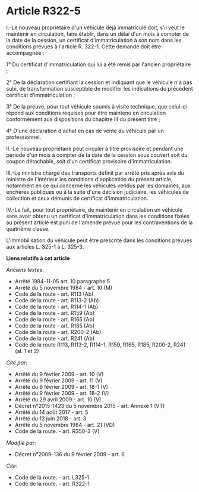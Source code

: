 # Article R322-5

I.-Le nouveau propriétaire d'un véhicule déjà immatriculé doit, s'il veut le maintenir en circulation, faire établir, dans un
délai d'un mois à compter de la date de la cession, un certificat d'immatriculation à son nom dans les conditions prévues à
l'article R. 322-1. Cette demande doit être accompagnée : 

1° Du certificat d'immatriculation qui lui a été remis par l'ancien propriétaire ; 

2° De la déclaration certifiant la cession et indiquant que le véhicule n'a pas subi, de transformation susceptible de
modifier les indications du précédent certificat d'immatriculation ; 

3° De la preuve, pour tout véhicule soumis à visite technique, que celui-ci répond aux conditions requises pour être maintenu
en circulation conformément aux dispositions du chapitre III du présent titre ; 

4° D'une déclaration d'achat en cas de vente du véhicule par un professionnel. 

II.-Le nouveau propriétaire peut circuler à titre provisoire et pendant une période d'un mois à compter de la date de la
cession sous couvert soit du coupon détachable, soit d'un certificat provisoire d'immatriculation. 

III.-Le ministre chargé des transports définit par arrêté pris après avis du ministre de l'intérieur les conditions
d'application du présent article, notamment en ce qui concerne les véhicules vendus par les domaines, aux enchères publiques
ou à la suite d'une décision judiciaire, les véhicules de collection et ceux démunis de certificat d'immatriculation. 

IV.-Le fait, pour tout propriétaire, de maintenir en circulation un véhicule sans avoir obtenu un certificat
d'immatriculation dans les conditions fixées au présent article est puni de l'amende prévue pour les contraventions de la
quatrième classe.

L'immobilisation du véhicule peut être prescrite dans les conditions prévues aux articles L. 325-1 à L. 325-3.

**Liens relatifs à cet article**

_Anciens textes_:

  - Arrêté 1984-11-05 art. 10 paragraphe 5
  - Arrêté du 5 novembre 1984 - art. 10 (M)
  - Code de la route - art. R113 (Ab)
  - Code de la route - art. R113-2 (Ab)
  - Code de la route - art. R114-1 (Ab)
  - Code de la route - art. R159 (Ab)
  - Code de la route - art. R165 (Ab)
  - Code de la route - art. R185 (Ab)
  - Code de la route - art. R200-2 (Ab)
  - Code de la route - art. R241 (Ab)
  - Code de la route R113, R113-2, R114-1, R159, R165, R185, R200-2, R241 (al. 1 et 2)

_Cité par_:

  - Arrêté du 9 février 2009 - art. 10 (V)
  - Arrêté du 9 février 2009 - art. 11 (V)
  - Arrêté du 9 février 2009 - art. 18-1 (V)
  - Arrêté du 9 février 2009 - art. 18-2 (V)
  - Arrêté du 29 avril 2009 - art. 10 (V)
  - Décret n°2015-1423 du 5 novembre 2015 - art. Annexe 1 (VT)
  - Arrêté du 14 août 2017 - art. 5
  - Arrêté du 12 juin 2018 - art. 3
  - Arrêté du 5 novembre 1984 - art. 21 (VD)
  - Code de la route. - art. R350-3 (V)

_Modifié par_:

  - Décret n°2009-136 du 9 février 2009 - art. 6

_Cite_:

  - Code de la route. - art. L325-1
  - Code de la route. - art. R322-1
